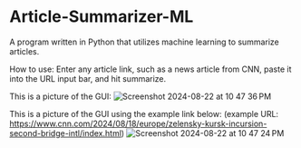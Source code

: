 # Article-Summarizer-ML
A program written in Python that utilizes machine learning to summarize articles. 

How to use:
Enter any article link, such as a news article from CNN, paste it into the URL input bar, and hit summarize.

This is a picture of the GUI:
![Screenshot 2024-08-22 at 10 47 36 PM](https://github.com/user-attachments/assets/b33ef641-1eac-4fc2-b15a-40ae5bb9bf99)


This is a picture of the GUI using the example link below:
(example URL: https://www.cnn.com/2024/08/18/europe/zelensky-kursk-incursion-second-bridge-intl/index.html)
![Screenshot 2024-08-22 at 10 47 24 PM](https://github.com/user-attachments/assets/fc30bf78-4caa-497c-9471-84c6dc8dc078)

